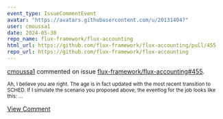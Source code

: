 ```yaml
---
event_type: IssueCommentEvent
avatar: "https://avatars.githubusercontent.com/u/20131404?"
user: cmoussa1
date: 2024-05-30
repo_name: flux-framework/flux-accounting
html_url: https://github.com/flux-framework/flux-accounting/pull/455
repo_url: https://github.com/flux-framework/flux-accounting
---
```


<a href='https://github.com/cmoussa1' target='_blank'>cmoussa1</a> commented on issue <a href='https://github.com/flux-framework/flux-accounting/pull/455' target='_blank'>flux-framework/flux-accounting#455</a>.

<small>Ah, I believe you are right. The age is in fact updated with the most recent transition to SCHED. If I simulate the scenario you proposed above, the eventlog for the job looks like this:...</small>

<a href='https://github.com/flux-framework/flux-accounting/pull/455' target='_blank'>View Comment</a>